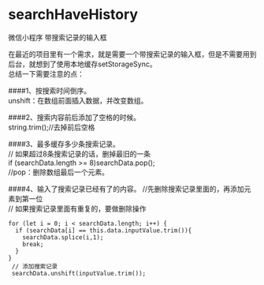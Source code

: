 # searchHaveHistory  
微信小程序 带搜索记录的输入框  

在最近的项目里有一个需求，就是需要一个带搜索记录的输入框，但是不需要用到后台，就想到了使用本地缓存setStorageSync。  
总结一下需要注意的点：  

####1、按搜索时间倒序。  
unshift：在数组前面插入数据，并改变数组。  

####2、搜索内容前后添加了空格的时候。   
string.trim();//去掉前后空格  

####3、最多缓存多少条搜索记录。  
// 如果超过8条搜索记录的话，删掉最旧的一条  
if (searchData.length >= 8)searchData.pop();  
//pop：删除数组最后一个元素。  

####4、输入了搜索记录已经有了的内容。
//先删除搜索记录里面的，再添加元素到第一位  
// 如果搜索记录里面有重复的，要做删除操作  
```
for (let i = 0; i < searchData.length; i++) {
  if (searchData[i] == this.data.inputValue.trim()){
    searchData.splice(i,1);
    break;
  }
}
 // 添加搜索记录
 searchData.unshift(inputValue.trim());
```
